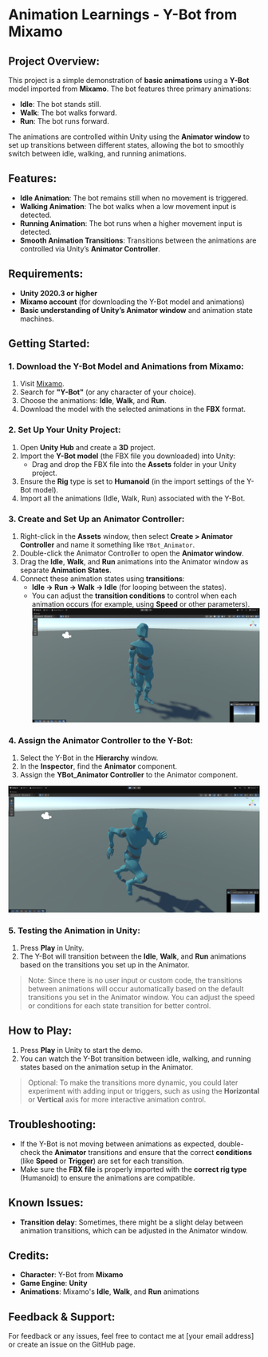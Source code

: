 # Animation Learnings - Y-Bot from Mixamo

## Project Overview:
This project is a simple demonstration of **basic animations** using a **Y-Bot** model imported from **Mixamo**. The bot features three primary animations:
- **Idle**: The bot stands still.
- **Walk**: The bot walks forward.
- **Run**: The bot runs forward.

The animations are controlled within Unity using the **Animator window** to set up transitions between different states, allowing the bot to smoothly switch between idle, walking, and running animations.

## Features:
- **Idle Animation**: The bot remains still when no movement is triggered.
- **Walking Animation**: The bot walks when a low movement input is detected.
- **Running Animation**: The bot runs when a higher movement input is detected.
- **Smooth Animation Transitions**: Transitions between the animations are controlled via Unity’s **Animator Controller**.

## Requirements:
- **Unity 2020.3 or higher**
- **Mixamo account** (for downloading the Y-Bot model and animations)
- **Basic understanding of Unity’s Animator window** and animation state machines.

## Getting Started:

### 1. Download the Y-Bot Model and Animations from Mixamo:
1. Visit [Mixamo](https://www.mixamo.com/).
2. Search for **"Y-Bot"** (or any character of your choice).
3. Choose the animations: **Idle**, **Walk**, and **Run**.
4. Download the model with the selected animations in the **FBX** format.

### 2. Set Up Your Unity Project:
1. Open **Unity Hub** and create a **3D** project.
2. Import the **Y-Bot model** (the FBX file you downloaded) into Unity:
   - Drag and drop the FBX file into the **Assets** folder in your Unity project.
3. Ensure the **Rig** type is set to **Humanoid** (in the import settings of the Y-Bot model).
4. Import all the animations (Idle, Walk, Run) associated with the Y-Bot.

### 3. Create and Set Up an Animator Controller:
1. Right-click in the **Assets** window, then select **Create > Animator Controller** and name it something like `YBot_Animator`.
2. Double-click the Animator Controller to open the **Animator window**.
3. Drag the **Idle**, **Walk**, and **Run** animations into the Animator window as separate **Animation States**.
4. Connect these animation states using **transitions**:
   - **Idle → Run → Walk → Idle** (for looping between the states).
   - You can adjust the **transition conditions** to control when each animation occurs (for example, using **Speed** or other parameters).
![Idle image](https://github.com/sidk3/Animation-Learnings/blob/main/Idle.png)
### 4. Assign the Animator Controller to the Y-Bot:
1. Select the Y-Bot in the **Hierarchy** window.
2. In the **Inspector**, find the **Animator** component.
3. Assign the **YBot_Animator Controller** to the Animator component.

![Running image](https://github.com/sidk3/Animation-Learnings/blob/main/Running.png)

### 5. Testing the Animation in Unity:
1. Press **Play** in Unity.
2. The Y-Bot will transition between the **Idle**, **Walk**, and **Run** animations based on the transitions you set up in the Animator.

> Note: Since there is no user input or custom code, the transitions between animations will occur automatically based on the default transitions you set in the Animator window. You can adjust the speed or conditions for each state transition for better control.

## How to Play:
1. Press **Play** in Unity to start the demo.
2. You can watch the Y-Bot transition between idle, walking, and running states based on the animation setup in the Animator.

> Optional: To make the transitions more dynamic, you could later experiment with adding input or triggers, such as using the **Horizontal** or **Vertical** axis for more interactive animation control.

## Troubleshooting:
- If the Y-Bot is not moving between animations as expected, double-check the **Animator** transitions and ensure that the correct **conditions** (like **Speed** or **Trigger**) are set for each transition.
- Make sure the **FBX file** is properly imported with the **correct rig type** (Humanoid) to ensure the animations are compatible.

## Known Issues:
- **Transition delay**: Sometimes, there might be a slight delay between animation transitions, which can be adjusted in the Animator window.
  
## Credits:
- **Character**: Y-Bot from **Mixamo**
- **Game Engine**: **Unity**
- **Animations**: Mixamo's **Idle**, **Walk**, and **Run** animations

## Feedback & Support:
For feedback or any issues, feel free to contact me at [your email address] or create an issue on the GitHub page.
